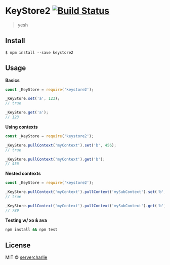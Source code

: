 # KeyStore2 [![Build Status](https://travis-ci.org/servercharlie/keystore2>.svg?branch=master)](https://travis-ci.org/servercharlie/keystore2)

> yesh


## Install

```
$ npm install --save keystore2
```


## Usage

**Basics**

```js
const _KeyStore = require('keystore2');

_KeyStore.set('a', 123);
// true

_KeyStore.get('a');
// 123
```

**Using contexts**

```js
const _KeyStore = require('keystore2');

_KeyStore.pullContext('myContext').set('b', 456);
// true

_KeyStore.pullContext('myContext').get('b');
// 456
```

**Nested contexts**

```js
const _KeyStore = require('keystore2');

_KeyStore.pullContext('myContext').pullContext('mySubContext').set('b', 789);
// true

_KeyStore.pullContext('myContext').pullContext('mySubContext').get('b');
// 789
```

**Testing w/ xo & ava**

```sh
npm install && npm test
```


## License

MIT © [servercharlie](https://github.com/servercharlie)
